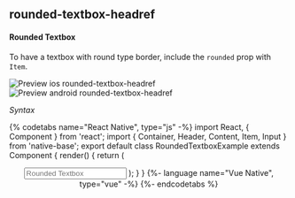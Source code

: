 ## rounded-textbox-headref
#### Rounded Textbox

To have a textbox with round type border, include the <code>rounded</code> prop with <code>Item</code>.

![Preview ios rounded-textbox-headref](https://github.com/GeekyAnts/NativeBase-KitchenSink/raw/v2.6.1/screenshots/ios/input-rounded.png)
![Preview android rounded-textbox-headref](https://github.com/GeekyAnts/NativeBase-KitchenSink/raw/v2.6.1/screenshots/android/input-rounded.png)

*Syntax*

{% codetabs name="React Native", type="js" -%}
import React, { Component } from 'react';
import { Container, Header, Content, Item, Input } from 'native-base';
export default class RoundedTextboxExample extends Component {
  render() {
    return (
      <Container>
        <Header />
        <Content>
          <Item rounded>
            <Input placeholder='Rounded Textbox'/>
          </Item>
        </Content>
      </Container>
    );
  }
}
{%- language name="Vue Native", type="vue" -%}
<template>
  <nb-container>
    <nb-header />
    <nb-content>
      <nb-form>
        <nb-item rounded>
          <nb-input placeholder="Rounded Textbox" />
        </nb-item>
      </nb-form>
    </nb-content>
  </nb-container>
</template>
{%- endcodetabs %}
<br />
